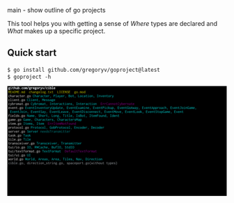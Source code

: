 main - show outline of go projects

This tool helps you with getting a sense of *Where* types are declared
and *What* makes up a specific project.

## Quick start

    $ go install github.com/gregoryv/goproject@latest
    $ goproject -h


![](screenshot.png)

